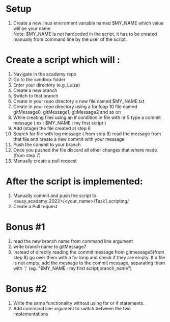 # Setup 
1. Create a new linux enviroment variable named $MY_NAME which value will be your name  
Note: $MY_NAME is not hardcoded in the script, it has to be created manually from command line by the user of the script.

# Create a script which will : 
1. Navigate in the academy repo
2. Go to the sandbox folder
3. Enter your directory (e.g. Luiza)
4. Create a new branch
5. Switch to that branch
6. Create in your repo directory a new file named $MY_NAME.txt 
7. Create in your repo directory using a for loop 10 file named gitMessage0, gitMessage1, gitMessage2 and so on
8. While creating files using an if condition in file with nr 5 type a commit message ( ex : $MY_NAME : my first script )
9. Add (stage) the file created at step 6
10. Search for file with log message ( from step 8) read the message from that file and create a new commit with your message
11. Push the commit to your branch
12. Once you pushed the file discard all other changes that where made. (from step 7)
13. Manually create a pull request
# After the script is implemented:
1. Manually commit and push the script to <ausy_academy_2022>/<your_name>/Task1_scripting/
2. Create a Pull request

# Bonus #1
1. read the new branch name from command line argument
2. write branch name to gitMessage7 
3. Instead of directly reading the commit message from gitmessage5(from step 8) go over them with a for loop and check if they are empty. If a file is not empty, add the message to the commit message, separating them with ';' (eg. "$MY_NAME : my first script;branch_name")

# Bonus #2
1. Write the same functionality without using for or if statements.
2. Add command line argument to switch between the two implementations
